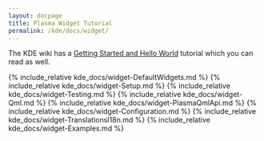 ```yaml
---
layout: docpage
title: Plasma Widget Tutorial
permalink: /kde/docs/widget/
---
```


The KDE wiki has a [Getting Started and Hello World](https://techbase.kde.org/Development/Tutorials/Plasma5) tutorial which you can read as well.

<!-- ------- -->
{% include_relative kde_docs/widget-DefaultWidgets.md %}
{% include_relative kde_docs/widget-Setup.md %}
{% include_relative kde_docs/widget-Testing.md %}
{% include_relative kde_docs/widget-Qml.md %}
{% include_relative kde_docs/widget-PlasmaQmlApi.md %}
{% include_relative kde_docs/widget-Configuration.md %}
{% include_relative kde_docs/widget-TranslationsI18n.md %}
{% include_relative kde_docs/widget-Examples.md %}

<!-- ------- -->
<script type="text/javascript" src="/js/livereload.js"></script>

